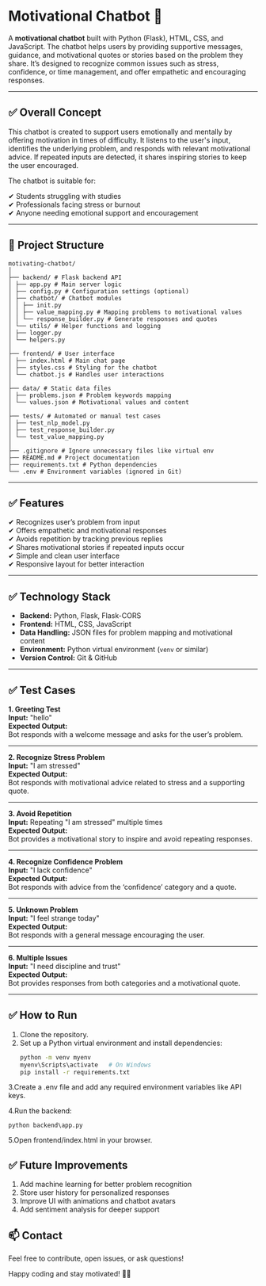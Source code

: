 # Motivational Chatbot 💬

A **motivational chatbot** built with Python (Flask), HTML, CSS, and JavaScript. The chatbot helps users by providing supportive messages, guidance, and motivational quotes or stories based on the problem they share. It’s designed to recognize common issues such as stress, confidence, or time management, and offer empathetic and encouraging responses.

---

## ✅ **Overall Concept**

This chatbot is created to support users emotionally and mentally by offering motivation in times of difficulty. It listens to the user's input, identifies the underlying problem, and responds with relevant motivational advice. If repeated inputs are detected, it shares inspiring stories to keep the user encouraged.

The chatbot is suitable for:

✔ Students struggling with studies  
✔ Professionals facing stress or burnout  
✔ Anyone needing emotional support and encouragement  

---

## 📂 **Project Structure**
```
motivating-chatbot/
│
├── backend/ # Flask backend API
│ ├── app.py # Main server logic
│ ├── config.py # Configuration settings (optional)
│ ├── chatbot/ # Chatbot modules
│ │ ├── init.py
│ │ ├── value_mapping.py # Mapping problems to motivational values
│ │ └── response_builder.py # Generate responses and quotes
│ └── utils/ # Helper functions and logging
│ ├── logger.py
│ └── helpers.py
│
├── frontend/ # User interface
│ ├── index.html # Main chat page
│ ├── styles.css # Styling for the chatbot
│ └── chatbot.js # Handles user interactions
│
├── data/ # Static data files
│ ├── problems.json # Problem keywords mapping
│ └── values.json # Motivational values and content
│
├── tests/ # Automated or manual test cases
│ ├── test_nlp_model.py
│ ├── test_response_builder.py
│ └── test_value_mapping.py
│
├── .gitignore # Ignore unnecessary files like virtual env
├── README.md # Project documentation
├── requirements.txt # Python dependencies
└── .env # Environment variables (ignored in Git)
```
---

## ✅ **Features**

✔ Recognizes user’s problem from input  
✔ Offers empathetic and motivational responses  
✔ Avoids repetition by tracking previous replies  
✔ Shares motivational stories if repeated inputs occur  
✔ Simple and clean user interface  
✔ Responsive layout for better interaction  

---

## ✅ **Technology Stack**

- **Backend:** Python, Flask, Flask-CORS
- **Frontend:** HTML, CSS, JavaScript
- **Data Handling:** JSON files for problem mapping and motivational content
- **Environment:** Python virtual environment (`venv` or similar)
- **Version Control:** Git & GitHub  

---

## ✅ **Test Cases**

**1. Greeting Test**  
**Input:** "hello"  
**Expected Output:**  
Bot responds with a welcome message and asks for the user’s problem.

---

**2. Recognize Stress Problem**  
**Input:** "I am stressed"  
**Expected Output:**  
Bot responds with motivational advice related to stress and a supporting quote.

---

**3. Avoid Repetition**  
**Input:** Repeating "I am stressed" multiple times  
**Expected Output:**  
Bot provides a motivational story to inspire and avoid repeating responses.

---

**4. Recognize Confidence Problem**  
**Input:** "I lack confidence"  
**Expected Output:**  
Bot responds with advice from the ‘confidence’ category and a quote.

---

**5. Unknown Problem**  
**Input:** "I feel strange today"  
**Expected Output:**  
Bot responds with a general message encouraging the user.

---

**6. Multiple Issues**  
**Input:** "I need discipline and trust"  
**Expected Output:**  
Bot provides responses from both categories and a motivational quote.

---

## ✅ **How to Run**

1. Clone the repository.
2. Set up a Python virtual environment and install dependencies:
   ```bash
   python -m venv myenv
   myenv\Scripts\activate   # On Windows
   pip install -r requirements.txt
3.Create a .env file and add any required environment variables like API keys.

4.Run the backend:
```
python backend\app.py
```
5.Open frontend/index.html in your browser.

## ✅ Future Improvements

1. Add machine learning for better problem recognition
2. Store user history for personalized responses
3. Improve UI with animations and chatbot avatars
4. Add sentiment analysis for deeper support

## 📫 Contact

Feel free to contribute, open issues, or ask questions!

Happy coding and stay motivated! 🚀✨

